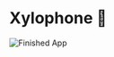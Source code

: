 
# Xylophone 🎹



![Finished App](https://github.com/londonappbrewery/Images/blob/master/xylophone-flutter.png)

